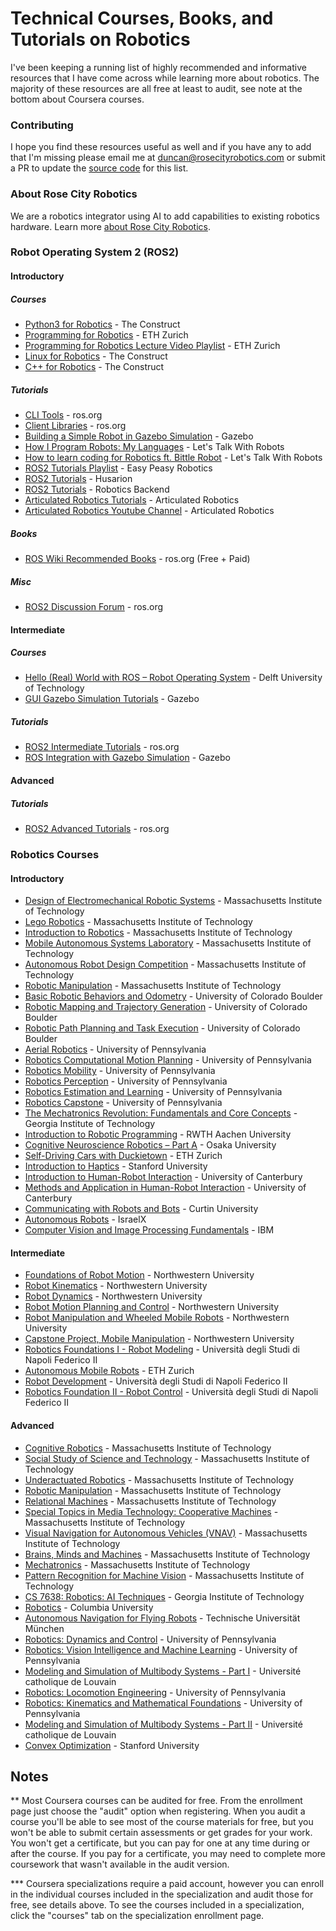 # Technical Courses, Books, and Tutorials on Robotics

I've been keeping a running list of highly recommended and informative resources that I have come across while learning more about robotics. The majority of these resources are all free at least to audit, see note at the bottom about Coursera courses.

### Contributing
I hope you find these resources useful as well and if you have any to add that I'm missing please email me at [duncan@rosecityrobotics.com](mailto:duncan@rosecityrobotics.com) or submit a PR to update the [source code](https://github.com/duncantmiller/ai-robotics-resources/blob/main/README.md) for this list.

### About Rose City Robotics
We are a robotics integrator using AI to add capabilities to existing robotics hardware. Learn more [about Rose City Robotics](https://rosecityrobotics.com/).

### Robot Operating System 2 (ROS2)
#### Introductory
##### Courses
- [Python3 for Robotics](https://www.theconstruct.ai/robotigniteacademy_learnros/ros-courses-library/python-robotics/) - The Construct
- [Programming for Robotics](https://rsl.ethz.ch/education-students/lectures/ros.html) - ETH Zurich
- [Programming for Robotics Lecture Video Playlist](https://www.youtube.com/watch?v=0BxVPCInS3M&list=PLE-BQwvVGf8HOvwXPgtDfWoxd4Cc6ghiP&ab_channel=RoboticSystemsLab%3ALeggedRoboticsatETHZ%C3%BCrich) - ETH Zurich
- [Linux for Robotics](https://app.theconstruct.ai/courses/linux-for-robotics-40/) - The Construct
- [C++ for Robotics](https://app.theconstruct.ai/courses/c-for-robotics-59/) - The Construct

##### Tutorials
- [CLI Tools](https://docs.ros.org/en/foxy/Tutorials/Beginner-CLI-Tools.html) - ros.org
- [Client Libraries](https://docs.ros.org/en/foxy/Tutorials/Beginner-Client-Libraries.html) - ros.org
- [Building a Simple Robot in Gazebo Simulation](https://gazebosim.org/docs/harmonic/tutorials#basics-tutorials) - Gazebo
- [How I Program Robots: My Languages](https://www.youtube.com/watch?v=DTBSpbNhaCs) - Let's Talk With Robots
- [How to learn coding for Robotics ft. Bittle Robot](https://www.youtube.com/watch?v=IA4FbYpPtbI) - Let's Talk With Robots
- [ROS2 Tutorials Playlist](https://www.youtube.com/watch?v=bDmjX1bXVk0&list=PL8MgID9MCju0GMQDTWzYmfiU3wY_Zdjl5&ab_channel=EasyPeasyRobotics) - Easy Peasy Robotics
- [ROS2 Tutorials](https://husarion.com/tutorials/ros2-tutorials/ros2/) - Husarion
- [ROS2 Tutorials](https://www.youtube.com/c/RoboticsBackEnd) - Robotics Backend
- [Articulated Robotics Tutorials](https://articulatedrobotics.xyz/tutorials/) - Articulated Robotics
- [Articulated Robotics Youtube Channel](https://www.youtube.com/@ArticulatedRobotics) - Articulated Robotics

##### Books
- [ROS Wiki Recommended Books](https://wiki.ros.org/Books) - ros.org (Free + Paid)

##### Misc
- [ROS2 Discussion Forum](https://robotics.stackexchange.com/) - ros.org

#### Intermediate
##### Courses
- [Hello (Real) World with ROS – Robot Operating System](https://www.edx.org/learn/robotics/delft-university-of-technology-hello-real-world-with-ros-robot-operating-system) - Delft University of Technology
- [GUI Gazebo Simulation Tutorials](https://gazebosim.org/docs/harmonic/tutorials#gui-tutorials) - Gazebo

##### Tutorials
- [ROS2 Intermediate Tutorials](https://docs.ros.org/en/foxy/Tutorials/Intermediate.html) - ros.org
- [ROS Integration with Gazebo Simulation](https://gazebosim.org/docs/harmonic/tutorials#ros-integration) - Gazebo

#### Advanced
##### Tutorials
- [ROS2 Advanced Tutorials](https://docs.ros.org/en/foxy/Tutorials/Advanced.html) - ros.org

### Robotics Courses
#### Introductory
- [Design of Electromechanical Robotic Systems](https://ocw.mit.edu/courses/2-017j-design-of-electromechanical-robotic-systems-fall-2009/) - Massachusetts Institute of Technology
- [Lego Robotics](https://ocw.mit.edu/courses/es-293-lego-robotics-spring-2007/) - Massachusetts Institute of Technology
- [Introduction to Robotics](https://ocw.mit.edu/courses/2-12-introduction-to-robotics-fall-2005/) - Massachusetts Institute of Technology
- [Mobile Autonomous Systems Laboratory](https://ocw.mit.edu/courses/6-186-mobile-autonomous-systems-laboratory-january-iap-2005/) - Massachusetts Institute of Technology
- [Autonomous Robot Design Competition](https://ocw.mit.edu/courses/6-270-autonomous-robot-design-competition-january-iap-2005/) - Massachusetts Institute of Technology
- [Robotic Manipulation](https://ocw.mit.edu/courses/6-4210-robotic-manipulation-fall-2022/) - Massachusetts Institute of Technology
- [Basic Robotic Behaviors and Odometry](https://www.coursera.org/learn/basic-robotic-behaviors-and-odometry) - University of Colorado Boulder
- [Robotic Mapping and Trajectory Generation](https://www.coursera.org/learn/robotic-mapping-trajectory-generation) - University of Colorado Boulder
- [Robotic Path Planning and Task Execution](https://www.coursera.org/learn/robotic-path-planning-task-execution) - University of Colorado Boulder
- [Aerial Robotics](https://www.coursera.org/learn/robotics-flight) - University of Pennsylvania
- [Robotics Computational Motion Planning](https://www.coursera.org/learn/robotics-motion-planning) - University of Pennsylvania
- [Robotics Mobility](https://www.coursera.org/learn/robotics-mobility) - University of Pennsylvania
- [Robotics Perception](https://www.coursera.org/learn/robotics-perception) - University of Pennsylvania
- [Robotics Estimation and Learning](https://www.coursera.org/learn/robotics-learning) - University of Pennsylvania
- [Robotics Capstone](https://www.coursera.org/learn/robotics-capstone) - University of Pennsylvania
- [The Mechatronics Revolution: Fundamentals and Core Concepts](https://www.edx.org/learn/engineering/the-georgia-institute-of-technology-the-mechatronics-revolution-fundamentals-and-core-concepts) - Georgia Institute of Technology
- [Introduction to Robotic Programming](https://www.edx.org/learn/robotics/rwth-aachen-university-introduction-to-robotic-programming) - RWTH Aachen University
- [Cognitive Neuroscience Robotics – Part A](https://www.edx.org/learn/robotics/osaka-university-cognitive-neuroscience-robotics-part-a) - Osaka University
- [Self-Driving Cars with Duckietown](https://www.edx.org/learn/technology/eth-zurich-self-driving-cars-with-duckietown) - ETH Zurich
- [Introduction to Haptics](https://www.edx.org/learn/robotics/stanford-university-introduction-to-haptics) - Stanford University
- [Introduction to Human-Robot Interaction](https://www.edx.org/learn/robotics/university-of-canterbury-introduction-to-human-robot-interaction) - University of Canterbury
- [Methods and Application in Human-Robot Interaction](https://www.edx.org/learn/human-robot-interaction/university-of-canterbury-methods-and-application-in-human-robot-interaction) - University of Canterbury
- [Communicating with Robots and Bots](https://www.edx.org/learn/robotics/curtin-university-communicating-with-robots-and-bots) - Curtin University
- [Autonomous Robots](https://www.edx.org/learn/autonomous-robotics/israelx-autonomous-robots) - IsraelX
- [Computer Vision and Image Processing Fundamentals](https://www.edx.org/learn/image-processing/ibm-computer-vision-and-image-processing-fundamentals) - IBM

#### Intermediate
- [Foundations of Robot Motion](https://www.coursera.org/learn/modernrobotics-course1) - Northwestern University
- [Robot Kinematics](https://www.coursera.org/learn/modernrobotics-course2) - Northwestern University
- [Robot Dynamics](https://www.coursera.org/learn/modernrobotics-course3) - Northwestern University
- [Robot Motion Planning and Control](https://www.coursera.org/learn/modernrobotics-course4) - Northwestern University
- [Robot Manipulation and Wheeled Mobile Robots](https://www.coursera.org/learn/modernrobotics-course5) - Northwestern University
- [Capstone Project, Mobile Manipulation](https://www.coursera.org/learn/modernrobotics-course6) - Northwestern University
- [Robotics Foundations I - Robot Modeling](https://www.edx.org/learn/robotics/universita-degli-studi-di-napoli-federico-ii-robotics-foundations-i-robot-modeling) - Università degli Studi di Napoli Federico II
- [Autonomous Mobile Robots](https://www.edx.org/learn/autonomous-robotics/eth-zurich-autonomous-mobile-robots) - ETH Zurich
- [Robot Development](https://www.edx.org/learn/robotics/universita-degli-studi-di-napoli-federico-ii-robot-development) - Università degli Studi di Napoli Federico II
- [Robotics Foundation II - Robot Control](https://www.edx.org/learn/robotics/universita-degli-studi-di-napoli-federico-ii-robotics-foundation-ii-robot-control) - Università degli Studi di Napoli Federico II

#### Advanced
- [Cognitive Robotics](https://ocw.mit.edu/courses/16-412j-cognitive-robotics-spring-2016/) - Massachusetts Institute of Technology
- [Social Study of Science and Technology](https://ocw.mit.edu/courses/sts-350-social-study-of-science-and-technology-spring-2004/) - Massachusetts Institute of Technology
- [Underactuated Robotics](https://ocw.mit.edu/courses/6-832-underactuated-robotics-spring-2022/) - Massachusetts Institute of Technology
- [Robotic Manipulation](https://ocw.mit.edu/courses/6-4210-robotic-manipulation-fall-2022/) - Massachusetts Institute of Technology
- [Relational Machines](https://ocw.mit.edu/courses/mas-965-relational-machines-spring-2005/) - Massachusetts Institute of Technology
- [Special Topics in Media Technology: Cooperative Machines](https://ocw.mit.edu/courses/mas-965-special-topics-in-media-technology-cooperative-machines-fall-2003/) - Massachusetts Institute of Technology
- [Visual Navigation for Autonomous Vehicles (VNAV)](https://ocw.mit.edu/courses/16-485-visual-navigation-for-autonomous-vehicles-vnav-fall-2020/) - Massachusetts Institute of Technology
- [Brains, Minds and Machines](https://ocw.mit.edu/courses/res-9-003-brains-minds-and-machines-summer-course-summer-2015/) - Massachusetts Institute of Technology
- [Mechatronics](https://ocw.mit.edu/courses/2-737-mechatronics-fall-2014/) - Massachusetts Institute of Technology
- [Pattern Recognition for Machine Vision](https://ocw.mit.edu/courses/9-913-pattern-recognition-for-machine-vision-fall-2004/) - Massachusetts Institute of Technology
- [CS 7638: Robotics: AI Techniques](https://omscs.gatech.edu/cs-7638-robotics-ai-techniques-course-videos) - Georgia Institute of Technology
- [Robotics](https://www.edx.org/learn/robotics/columbia-university-robotics) - Columbia University
- [Autonomous Navigation for Flying Robots](https://www.edx.org/learn/robotics/technische-universitat-munchen-autonomous-navigation-for-flying-robots) - Technische Universität München
- [Robotics: Dynamics and Control](https://www.edx.org/learn/robotics/university-of-pennsylvania-robotics-dynamics-and-control) - University of Pennsylvania
- [Robotics: Vision Intelligence and Machine Learning](https://www.edx.org/learn/robotics/university-of-pennsylvania-robotics-vision-intelligence-and-machine-learning) - University of Pennsylvania
- [Modeling and Simulation of Multibody Systems - Part I](https://www.edx.org/learn/mechanics/universite-catholique-de-louvain-modeling-and-simulation-of-multibody-systems-part-i) - Université catholique de Louvain
- [Robotics: Locomotion Engineering](https://www.edx.org/learn/robotics/university-of-pennsylvania-robotics-locomotion-engineering) - University of Pennsylvania
- [Robotics: Kinematics and Mathematical Foundations](https://www.edx.org/learn/robotics/university-of-pennsylvania-robotics-kinematics-and-mathematical-foundations) - University of Pennsylvania
- [Modeling and Simulation of Multibody Systems - Part II](https://www.edx.org/learn/engineering/universite-catholique-de-louvain-modeling-and-simulation-of-multibody-systems-part-ii) - Université catholique de Louvain
- [Convex Optimization](https://www.edx.org/learn/engineering/stanford-university-convex-optimization) - Stanford University

## Notes
** Most Coursera courses can be audited for free. From the enrollment page just choose the "audit" option when registering. When you audit a course you'll be able to see most of the course materials for free, but you won't be able to submit certain assessments or get grades for your work. You won't get a certificate, but you can pay for one at any time during or after the course. If you pay for a certificate, you may need to complete more coursework that wasn't available in the audit version.

*** Coursera specializations require a paid account, however you can enroll in the individual courses included in the specialization and audit those for free, see details above. To see the courses included in a specialization, click the "courses" tab on the specialization enrollment page.
